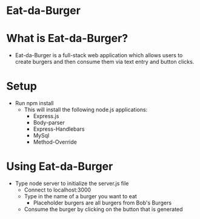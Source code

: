 # Eat-da-Burger

# What is Eat-da-Burger?
- Eat-da-Burger is a full-stack web application which allows users to create burgers and then consume them via text entry and button clicks.

# Setup
- Run npm install
    + This will install the following node.js applications:
        - Express.js
        - Body-parser
        - Express-Handlebars
        - MySql
        - Method-Override

# Using Eat-da-Burger
- Type node server to initialize the server.js file
    + Connect to localhost:3000
    + Type in the name of a burger you want to eat
        - Placeholder burgers are all burgers from Bob's Burgers
    + Consume the burger by clicking on the button that is generated